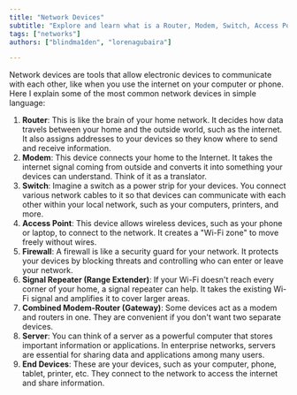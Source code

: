 ```yaml
---
title: "Network Devices"
subtitle: "Explore and learn what is a Router, Modem, Switch, Access Point, Firewall & more. Design your LAN Network with Cisco Packet Tracer Lab Challenge! "
tags: ["networks"]
authors: ["blindma1den", "lorenagubaira"]

---
```


Network devices are tools that allow electronic devices to communicate with each other, like when you use the internet on your computer or phone. Here I explain some of the most common network devices in simple language:

1. **Router**: This is like the brain of your home network. It decides how data travels between your home and the outside world, such as the internet. It also assigns addresses to your devices so they know where to send and receive information.
2. **Modem**: This device connects your home to the Internet. It takes the internet signal coming from outside and converts it into something your devices can understand. Think of it as a translator.
3. **Switch**: Imagine a switch as a power strip for your devices. You connect various network cables to it so that devices can communicate with each other within your local network, such as your computers, printers, and more.
4. **Access Point**: This device allows wireless devices, such as your phone or laptop, to connect to the network. It creates a "Wi-Fi zone" to move freely without wires.
5. **Firewall**: A firewall is like a security guard for your network. It protects your devices by blocking threats and controlling who can enter or leave your network.
6. **Signal Repeater (Range Extender)**: If your Wi-Fi doesn't reach every corner of your home, a signal repeater can help. It takes the existing Wi-Fi signal and amplifies it to cover larger areas.
7. **Combined Modem-Router (Gateway)**: Some devices act as a modem and routers in one. They are convenient if you don't want two separate devices.
8. **Server**: You can think of a server as a powerful computer that stores important information or applications. In enterprise networks, servers are essential for sharing data and applications among many users.
9. **End Devices**: These are your devices, such as your computer, phone, tablet, printer, etc. They connect to the network to access the internet and share information.
